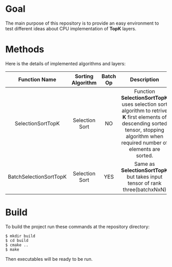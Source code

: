 # Goal
The main purpose of this repository is to provide an easy environment to test different ideas about CPU implementation of **TopK** layers. 

# Methods
Here is the details of implemented algorithms and layers:

| Function Name | Sorting Algorithm |Batch Op| Description |
|:-------------:|:-------------:|:-----:|:-----:|
| SelectionSortTopK | Selection Sort | NO | Function **SelectionSortTopK** uses selection sort algorithm to retrive **K** first elements of descending sorted tensor, stopping algorithm when required number of elements are sorted. | 
| BatchSelectionSortTopK | Selection Sort | YES | Same as **SelectionSortTopK** but takes input tensor of rank three(batchxNxN)| 


# Build
To build the project run these commands at the repository directory:
```
$ mkdir build
$ cd build
$ cmake ..
$ make
```

Then executables will be ready to be run.

